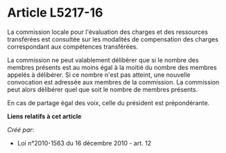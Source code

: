 # Article L5217-16

La commission locale pour l'évaluation des charges et des ressources transférées est consultée sur les modalités de
compensation des charges correspondant aux compétences transférées.

La commission ne peut valablement délibérer que si le nombre des membres présents est au moins égal à la moitié du nombre des
membres appelés à délibérer. Si ce nombre n'est pas atteint, une nouvelle convocation est adressée aux membres de la
commission. La commission peut alors délibérer quel que soit le nombre de membres présents.

En cas de partage égal des voix, celle du président est prépondérante.

**Liens relatifs à cet article**

_Créé par_:

  - Loi n°2010-1563 du 16 décembre 2010 - art. 12
